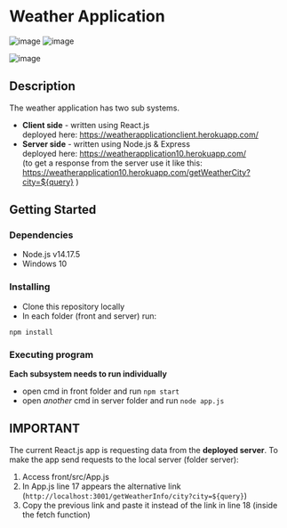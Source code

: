 # Weather Application
![image](https://img.shields.io/badge/React-20232A?style=for-the-badge&logo=react&logoColor=61DAFB)
![image](https://img.shields.io/badge/Node.js-339933?style=for-the-badge&logo=nodedotjs&logoColor=white)

![image](https://user-images.githubusercontent.com/73398186/176395416-aec1d4a4-09e4-4ceb-b515-0f4514c3feed.png)

## Description

The weather application has two sub systems.  
* **Client side** - written using React.js  
deployed here: https://weatherapplicationclient.herokuapp.com/ 
* **Server side** - written using Node.js & Express  
deployed here: https://weatherapplication10.herokuapp.com/  
(to get a response from the server use it like this: https://weatherapplication10.herokuapp.com/getWeatherCity?city=${query} )

## Getting Started

### Dependencies

* Node.js v14.17.5
* Windows 10

### Installing

* Clone this repository locally
* In each folder (front and server) run:
```
npm install
```

### Executing program

**Each subsystem needs to run individually**
* open cmd in front folder and run 
```npm start```
* open *another* cmd in server folder and run
```node app.js```

## IMPORTANT

The current React.js app is requesting data from the **deployed server**.
To make the app send requests to the local server (folder server):  
1. Access front/src/App.js
2. In App.js line 17 appears the alternative link (`http://localhost:3001/getWeatherInfo/city?city=${query}`)
3. Copy the previous link and paste it instead of the link in line 18 (inside the fetch function)
